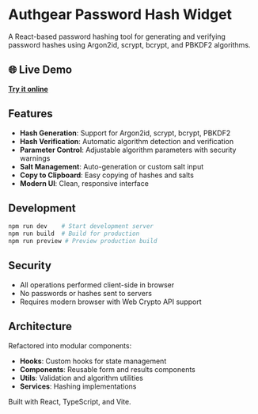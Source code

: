 # Authgear Password Hash Widget

A React-based password hashing tool for generating and verifying password hashes using Argon2id, scrypt, bcrypt, and PBKDF2 algorithms.

## 🌐 Live Demo

**[Try it online](https://www.authgear.com/tools/password-hash-generator)**

## Features

- **Hash Generation**: Support for Argon2id, scrypt, bcrypt, PBKDF2
- **Hash Verification**: Automatic algorithm detection and verification
- **Parameter Control**: Adjustable algorithm parameters with security warnings
- **Salt Management**: Auto-generation or custom salt input
- **Copy to Clipboard**: Easy copying of hashes and salts
- **Modern UI**: Clean, responsive interface

## Development

```bash
npm run dev    # Start development server
npm run build  # Build for production
npm run preview # Preview production build
```

## Security

- All operations performed client-side in browser
- No passwords or hashes sent to servers
- Requires modern browser with Web Crypto API support

## Architecture

Refactored into modular components:
- **Hooks**: Custom hooks for state management
- **Components**: Reusable form and results components  
- **Utils**: Validation and algorithm utilities
- **Services**: Hashing implementations

Built with React, TypeScript, and Vite.
